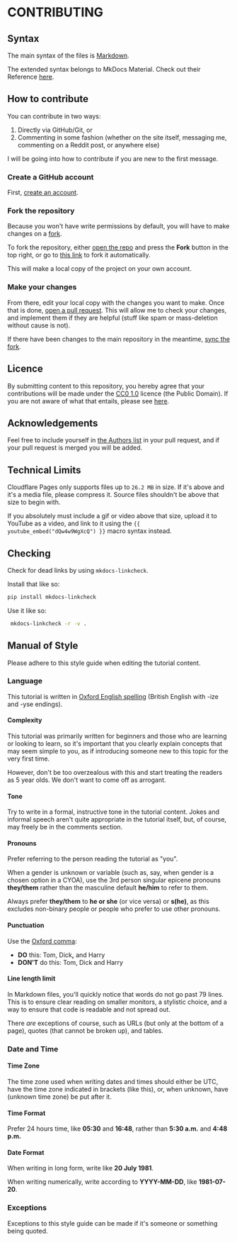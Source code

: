 # CONTRIBUTING

## Syntax
The main syntax of the files is [Markdown](https://commonmark.org/help/).

The extended syntax belongs to MkDocs Material. Check out their Reference
[here](https://squidfunk.github.io/mkdocs-material/reference/).

## How to contribute
You can contribute in two ways:

1. Directly via GitHub/Git, or
2. Commenting in some fashion (whether on the site itself, messaging me,
   commenting on a Reddit post, or anywhere else)

I will be going into how to contribute if you are new to the first message.

### Create a GitHub account
First, [create an account](https://github.com/signup).

### Fork the repository
Because you won't have write permissions by default, you will have to make
changes on a [fork][gh-fork].

To fork the repository, either
[open the repo](https://github.com/upasadena/interactive-cyoa-tutorial)
and press the **Fork** button in the top right, or go to
[this link](https://github.com/upasadena/interactive-cyoa-tutorial/fork) to
fork it automatically.

This will make a local copy of the project on your own account.

### Make your changes
From there, edit your local copy with the changes you want to make. Once that
is done, [open a pull request][gh-open-pr]. This will allow me to check your
changes, and implement them if they are helpful (stuff like spam or
mass-deletion without cause is not).

If there have been changes to the main repository in the meantime,
[sync the fork][gh-sync-fork].

## Licence
By submitting content to this repository, you hereby agree that your
contributions will be made under the [CC0 1.0][licence] licence (the Public
Domain). If you are not aware of what that entails, please see
[here][licence-details].

## Acknowledgements
Feel free to include yourself in
[the Authors list](./docs/appendix/about/index.md) in your pull request, and if
your pull request is merged you will be added.

## Technical Limits
Cloudflare Pages only supports files up to `26.2 MB` in size. If it's above and
it's a media file, please compress it. Source files shouldn't be above that
size to begin with.

If you absolutely must include a gif or video above that size, upload it to
YouTube as a video, and link to it using the
`{{ youtube_embed("dQw4w9WgXcQ") }}` macro syntax instead.

## Checking
Check for dead links by using `mkdocs-linkcheck`.

Install that like so:

```sh
pip install mkdocs-linkcheck
```

Use it like so:

```sh
 mkdocs-linkcheck -r -v .
```

## Manual of Style
Please adhere to this style guide when editing the tutorial content.

### Language
This tutorial is written in [Oxford English spelling] (British English
with -ize and -yse endings).

#### Complexity
This tutorial was primarily written for beginners and those who are learning or
looking to learn, so it's important that you clearly explain concepts that may
seem simple to you, as if introducing someone new to this topic for the very
first time.

However, don't be too overzealous with this and start treating the readers as 5
year olds. We don't want to come off as arrogant.

#### Tone
Try to write in a formal, instructive tone in the tutorial content. Jokes and
informal speech aren't quite appropriate in the tutorial itself, but, of
course, may freely be in the comments section.

#### Pronouns
Prefer referring to the person reading the tutorial as "you".

When a gender is unknown or variable (such as, say, when gender is a chosen
option in a CYOA), use the 3rd person singular epicene pronouns **they/them**
rather than the masculine default **he/him** to refer to them.

Always prefer **they/them** to **he or she** (or vice versa) or **s(he)**,
as this excludes non-binary people or people who prefer to use other pronouns.

#### Punctuation
Use the [Oxford comma]:

* **DO** this: Tom, Dick<b>,</b> and Harry
* **DON'T** do this: Tom, Dick and Harry

#### Line length limit
In Markdown files, you'll quickly notice that words do not go past 79 lines.
This is to ensure clear reading on smaller monitors, a stylistic choice, and a
way to ensure that code is readable and not spread out.

There *are* exceptions of course, such as URLs (but only at the bottom of a
page), quotes (that cannot be broken up), and tables.

### Date and Time

#### Time Zone
The time zone used when writing dates and times should either be UTC, have the
time zone indicated in brackets (like this), or, when unknown, have (unknown
time zone) be put after it. 

#### Time Format
Prefer 24 hours time, like **05:30** and **16:48**, rather than **5:30 a.m.**
and **4:48 p.m.**

#### Date Format
When writing in long form, write like **20 July 1981**.

When writing numerically, write according to **YYYY-MM-DD**, like
**1981-07-20**. 

### Exceptions
Exceptions to this style guide can be made if it's someone or something being
quoted.

<!-- URLs -->
[Oxford English spelling]: https://en.wikipedia.org/wiki/Oxford_spelling
[licence]: ./LICENSE-CONTENT
[licence-details]: https://icctutorial.pages.dev/appendix/about/#content
[Oxford comma]: https://en.wikipedia.org/wiki/Serial_comma
[gh-fork]: https://docs.github.com/en/pull-requests/collaborating-with-pull-requests/working-with-forks/about-forks
[gh-open-pr]: https://docs.github.com/en/pull-requests/collaborating-with-pull-requests/proposing-changes-to-your-work-with-pull-requests/about-pull-requests
[gh-sync-fork]: https://docs.github.com/en/pull-requests/collaborating-with-pull-requests/working-with-forks/syncing-a-fork

<!-- BUFFER -->